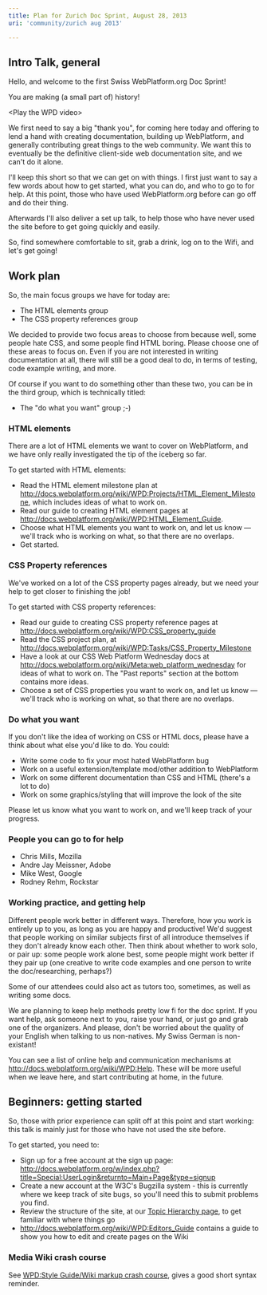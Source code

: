 ```yaml
---
title: Plan for Zurich Doc Sprint, August 28, 2013
uri: 'community/zurich aug 2013'

---
```

## <span>Intro Talk, general</span>

Hello, and welcome to the first Swiss WebPlatform.org Doc Sprint!

You are making (a small part of) history!

\<Play the WPD video\>

We first need to say a big "thank you", for coming here today and offering to lend a hand with creating documentation, building up WebPlatform, and generally contributing great things to the web community. We want this to eventually be the definitive client-side web documentation site, and we can't do it alone.

I'll keep this short so that we can get on with things. I first just want to say a few words about how to get started, what you can do, and who to go to for help. At this point, those who have used WebPlatform.org before can go off and do their thing.

Afterwards I'll also deliver a set up talk, to help those who have never used the site before to get going quickly and easily.

So, find somewhere comfortable to sit, grab a drink, log on to the Wifi, and let's get going!

## <span>Work plan</span>

So, the main focus groups we have for today are:

-   The HTML elements group
-   The CSS property references group

We decided to provide two focus areas to choose from because well, some people hate CSS, and some people find HTML boring. Please choose one of these areas to focus on. Even if you are not interested in writing documentation at all, there will still be a good deal to do, in terms of testing, code example writing, and more.

Of course if you want to do something other than these two, you can be in the third group, which is technically titled:

-   The "do what you want" group ;-)

### <span>HTML elements</span>

There are a lot of HTML elements we want to cover on WebPlatform, and we have only really investigated the tip of the iceberg so far.

To get started with HTML elements:

-   Read the HTML element milestone plan at <http://docs.webplatform.org/wiki/WPD:Projects/HTML_Element_Milestone>, which includes ideas of what to work on.
-   Read our guide to creating HTML element pages at <http://docs.webplatform.org/wiki/WPD:HTML_Element_Guide>.
-   Choose what HTML elements you want to work on, and let us know — we'll track who is working on what, so that there are no overlaps.
-   Get started.

### <span>CSS Property references</span>

We've worked on a lot of the CSS property pages already, but we need your help to get closer to finishing the job!

To get started with CSS property references:

-   Read our guide to creating CSS property reference pages at <http://docs.webplatform.org/wiki/WPD:CSS_property_guide>
-   Read the CSS project plan, at <http://docs.webplatform.org/wiki/WPD:Tasks/CSS_Property_Milestone>
-   Have a look at our CSS Web Platform Wednesday docs at <http://docs.webplatform.org/wiki/Meta:web_platform_wednesday> for ideas of what to work on. The "Past reports" section at the bottom contains more ideas.
-   Choose a set of CSS properties you want to work on, and let us know — we'll track who is working on what, so that there are no overlaps.

### <span>Do what you want</span>

If you don't like the idea of working on CSS or HTML docs, please have a think about what else you'd like to do. You could:

-   Write some code to fix your most hated WebPlatform bug
-   Work on a useful extension/template mod/other addition to WebPlatform
-   Work on some different documentation than CSS and HTML (there's a lot to do)
-   Work on some graphics/styling that will improve the look of the site

Please let us know what you want to work on, and we'll keep track of your progress.

### <span>People you can go to for help</span>

-   Chris Mills, Mozilla
-   Andre Jay Meissner, Adobe
-   Mike West, Google
-   Rodney Rehm, Rockstar

### <span>Working practice, and getting help</span>

Different people work better in different ways. Therefore, how you work is entirely up to you, as long as you are happy and productive! We'd suggest that people working on similar subjects first of all introduce themselves if they don't already know each other. Then think about whether to work solo, or pair up: some people work alone best, some people might work better if they pair up (one creative to write code examples and one person to write the doc/researching, perhaps?)

Some of our attendees could also act as tutors too, sometimes, as well as writing some docs.

We are planning to keep help methods pretty low fi for the doc sprint. If you want help, ask someone next to you, raise your hand, or just go and grab one of the organizers. And please, don't be worried about the quality of your English when talking to us non-natives. My Swiss German is non-existant!

You can see a list of online help and communication mechanisms at <http://docs.webplatform.org/wiki/WPD:Help>. These will be more useful when we leave here, and start contributing at home, in the future.

## <span>Beginners: getting started</span>

So, those with prior experience can split off at this point and start working: this talk is mainly just for those who have not used the site before.

To get started, you need to:

-   Sign up for a free account at the sign up page: <http://docs.webplatform.org/w/index.php?title=Special:UserLogin&returnto=Main+Page&type=signup>
-   Create a new account at the W3C's Bugzilla system - this is currently where we keep track of site bugs, so you'll need this to submit problems you find.
-   Review the structure of the site, at our [Topic Hierarchy page](/Meta:Editors_Guide/Topic_Hierarchy), to get familiar with where things go
-   <http://docs.webplatform.org/wiki/WPD:Editors_Guide> contains a guide to show you how to edit and create pages on the Wiki

### <span>Media Wiki crash course</span>

See [WPD:Style Guide/Wiki markup crash course](/WPD:Style_Guide/Wiki_markup_crash_course), gives a good short syntax reminder.